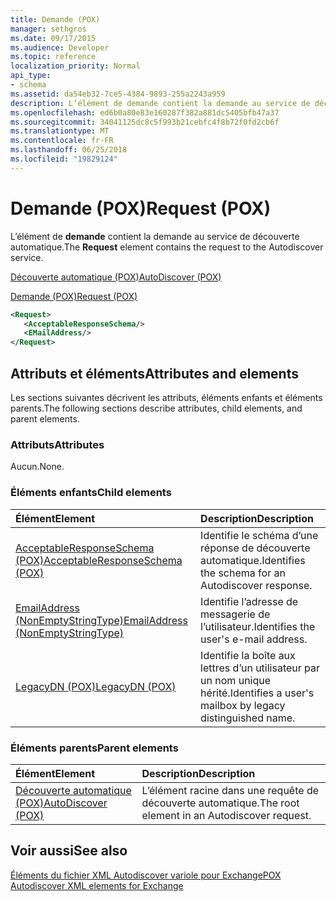 ```yaml
---
title: Demande (POX)
manager: sethgros
ms.date: 09/17/2015
ms.audience: Developer
ms.topic: reference
localization_priority: Normal
api_type:
- schema
ms.assetid: da54eb32-7ce5-4384-9893-255a2243a959
description: L’élément de demande contient la demande au service de découverte automatique.
ms.openlocfilehash: ed6b0a80e83e160287f382a881dc5405bfb47a37
ms.sourcegitcommit: 34041125dc8c5f993b21cebfc4f8b72f0fd2cb6f
ms.translationtype: MT
ms.contentlocale: fr-FR
ms.lasthandoff: 06/25/2018
ms.locfileid: "19829124"
---
```

# <a name="request-pox"></a><span data-ttu-id="7b9e3-103">Demande (POX)</span><span class="sxs-lookup"><span data-stu-id="7b9e3-103">Request (POX)</span></span>

<span data-ttu-id="7b9e3-104">L’élément de **demande** contient la demande au service de découverte automatique.</span><span class="sxs-lookup"><span data-stu-id="7b9e3-104">The **Request** element contains the request to the Autodiscover service.</span></span> 
  
[<span data-ttu-id="7b9e3-105">Découverte automatique (POX)</span><span class="sxs-lookup"><span data-stu-id="7b9e3-105">AutoDiscover (POX)</span></span>](autodiscover-pox.md)
  
[<span data-ttu-id="7b9e3-106">Demande (POX)</span><span class="sxs-lookup"><span data-stu-id="7b9e3-106">Request (POX)</span></span>](request-pox.md)
  
```xml
<Request>
   <AcceptableResponseSchema/>
   <EMailAddress/>
</Request>
```

## <a name="attributes-and-elements"></a><span data-ttu-id="7b9e3-107">Attributs et éléments</span><span class="sxs-lookup"><span data-stu-id="7b9e3-107">Attributes and elements</span></span>

<span data-ttu-id="7b9e3-108">Les sections suivantes décrivent les attributs, éléments enfants et éléments parents.</span><span class="sxs-lookup"><span data-stu-id="7b9e3-108">The following sections describe attributes, child elements, and parent elements.</span></span>
  
### <a name="attributes"></a><span data-ttu-id="7b9e3-109">Attributs</span><span class="sxs-lookup"><span data-stu-id="7b9e3-109">Attributes</span></span>

<span data-ttu-id="7b9e3-110">Aucun.</span><span class="sxs-lookup"><span data-stu-id="7b9e3-110">None.</span></span>
  
### <a name="child-elements"></a><span data-ttu-id="7b9e3-111">Éléments enfants</span><span class="sxs-lookup"><span data-stu-id="7b9e3-111">Child elements</span></span>

|<span data-ttu-id="7b9e3-112">**Élément**</span><span class="sxs-lookup"><span data-stu-id="7b9e3-112">**Element**</span></span>|<span data-ttu-id="7b9e3-113">**Description**</span><span class="sxs-lookup"><span data-stu-id="7b9e3-113">**Description**</span></span>|
|:-----|:-----|
|[<span data-ttu-id="7b9e3-114">AcceptableResponseSchema (POX)</span><span class="sxs-lookup"><span data-stu-id="7b9e3-114">AcceptableResponseSchema (POX)</span></span>](acceptableresponseschema-pox.md) <br/> |<span data-ttu-id="7b9e3-115">Identifie le schéma d’une réponse de découverte automatique.</span><span class="sxs-lookup"><span data-stu-id="7b9e3-115">Identifies the schema for an Autodiscover response.</span></span>  <br/> |
|[<span data-ttu-id="7b9e3-116">EmailAddress (NonEmptyStringType)</span><span class="sxs-lookup"><span data-stu-id="7b9e3-116">EmailAddress (NonEmptyStringType)</span></span>](emailaddress-nonemptystringtype.md) <br/> |<span data-ttu-id="7b9e3-117">Identifie l’adresse de messagerie de l’utilisateur.</span><span class="sxs-lookup"><span data-stu-id="7b9e3-117">Identifies the user's e-mail address.</span></span>  <br/> |
|[<span data-ttu-id="7b9e3-118">LegacyDN (POX)</span><span class="sxs-lookup"><span data-stu-id="7b9e3-118">LegacyDN (POX)</span></span>](legacydn-pox.md) <br/> |<span data-ttu-id="7b9e3-119">Identifie la boîte aux lettres d’un utilisateur par un nom unique hérité.</span><span class="sxs-lookup"><span data-stu-id="7b9e3-119">Identifies a user's mailbox by legacy distinguished name.</span></span>  <br/> |
   
### <a name="parent-elements"></a><span data-ttu-id="7b9e3-120">Éléments parents</span><span class="sxs-lookup"><span data-stu-id="7b9e3-120">Parent elements</span></span>

|<span data-ttu-id="7b9e3-121">**Élément**</span><span class="sxs-lookup"><span data-stu-id="7b9e3-121">**Element**</span></span>|<span data-ttu-id="7b9e3-122">**Description**</span><span class="sxs-lookup"><span data-stu-id="7b9e3-122">**Description**</span></span>|
|:-----|:-----|
|[<span data-ttu-id="7b9e3-123">Découverte automatique (POX)</span><span class="sxs-lookup"><span data-stu-id="7b9e3-123">AutoDiscover (POX)</span></span>](autodiscover-pox.md) <br/> |<span data-ttu-id="7b9e3-124">L’élément racine dans une requête de découverte automatique.</span><span class="sxs-lookup"><span data-stu-id="7b9e3-124">The root element in an Autodiscover request.</span></span>  <br/> |
   
## <a name="see-also"></a><span data-ttu-id="7b9e3-125">Voir aussi</span><span class="sxs-lookup"><span data-stu-id="7b9e3-125">See also</span></span>



[<span data-ttu-id="7b9e3-126">Éléments du fichier XML Autodiscover variole pour Exchange</span><span class="sxs-lookup"><span data-stu-id="7b9e3-126">POX Autodiscover XML elements for Exchange</span></span>](pox-autodiscover-xml-elements-for-exchange.md)

